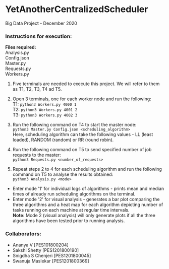 # YetAnotherCentralizedScheduler
Big Data Project - December 2020

### Instructions for execution:
**Files required:**  
Analysis.py  
Config.json  
Master.py  
Requests.py  
Workers.py  

1. Five terminals are needed to execute this project. We will refer to them as T1, T2, T3, T4 ad T5.

2. Open 3 terminals, one for each worker node and run the following:  
T1: `python3 Workers.py 4000 1`  
T2: `python3 Workers.py 4001 2`  
T3: `python3 Workers.py 4002 3`  

3. Run the following command on T4 to start the master node:  
`python3 Master.py Config.json <scheduling_algorithm>`  
Here, scheduling algorithm can take the following values - LL (least loaded), RANDOM (random) or RR (round robin).

4. Run the following command on T5 to send specified number of job requests to the master:  
`python3 Requests.py <number_of_requests>`  

5. Repeat steps 2 to 4 for each scheduling algorithm and run the following command on T5 to analyse the results obtained:  
`python3 Analysis.py <mode>`  
- Enter mode '1' for individual logs of algorithms - prints mean and median times of already run scheduling algorithms on the terminal.  
- Enter mode '2' for visual analysis - generates a bar plot comparing the three algorithms and a heat map for each algorithm depicting number of tasks running on each machine at regular time intervals.  
**Note:** Mode 2 (visual analysis) will only generate plots if all the three algorithms have been tested prior to running analysis.  
  
  
    
### Collaborators:
- Ananya V [PES101800204]
- Sakshi Shetty [PES1201800190]
- Snigdha S Chenjeri [PES1201800045]
- Swanuja Maslekar [PES1201800369]

